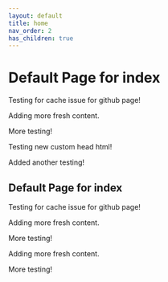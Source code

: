 ```yaml
---
layout: default
title: home
nav_order: 2
has_children: true
---
```


# Default Page for index

Testing for cache issue for github page!

Adding more fresh content.

More testing!

Testing new custom head html!


Added another testing!


## Default Page for index

Testing for cache issue for github page!

Adding more fresh content.

More testing!


Adding more fresh content.

More testing!
